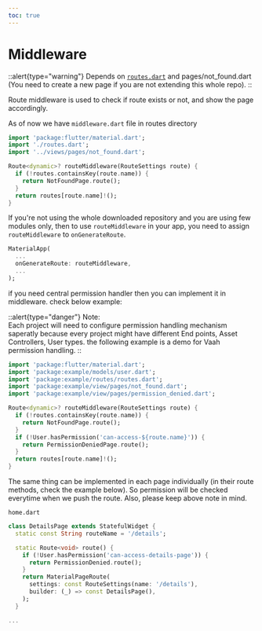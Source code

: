 ```yaml
---
toc: true
---
```

# Middleware



::alert{type="warning"}
Depends on [`routes.dart`](2.routes.md) and pages/not_found.dart (You need to create a new page if you are not extending this whole repo).
::

Route middleware is used to check if route exists or not, and show the page accordingly.

As of now we have `middleware.dart` file in routes directory
```dart
import 'package:flutter/material.dart';
import './routes.dart';
import '../views/pages/not_found.dart';

Route<dynamic>? routeMiddleware(RouteSettings route) {
  if (!routes.containsKey(route.name)) {
    return NotFoundPage.route();
  }
  return routes[route.name]!();
}
```

If you're not using the whole downloaded repository and you are using few modules only, then to use `routeMiddleware` in your app, you need to assign `routeMiddleware` to `onGenerateRoute`.

```dart
MaterialApp(
  ...
  onGenerateRoute: routeMiddleware,
  ...
);
```

if you need central permission handler then you can implement it in middleware. check below example:


::alert{type="danger"}
Note:   
Each project will need to configure permission handling mechanism saperatly because every project might have different End points, Asset Controllers, User types. the following example is a demo for Vaah permission handling.
::

```dart
import 'package:flutter/material.dart';
import 'package:example/models/user.dart';
import 'package:example/routes/routes.dart';
import 'package:example/view/pages/not_found.dart';
import 'package:example/view/pages/permission_denied.dart';

Route<dynamic>? routeMiddleware(RouteSettings route) {
  if (!routes.containsKey(route.name)) {
    return NotFoundPage.route();
  }
  if (!User.hasPermission('can-access-${route.name}')) {
    return PermissionDeniedPage.route();
  }
  return routes[route.name]!();
}
```

The same thing can be implemented in each page individually (in their route methods, check the example below). So permission will be checked everytime when we push the route. Also, please keep above note in mind.

`home.dart`
```dart
class DetailsPage extends StatefulWidget {
  static const String routeName = '/details';

  static Route<void> route() {
    if (!User.hasPermission('can-access-details-page')) {
      return PermissionDenied.route();
    }
    return MaterialPageRoute(
      settings: const RouteSettings(name: '/details'),
      builder: (_) => const DetailsPage(),
    );
  }

...

```